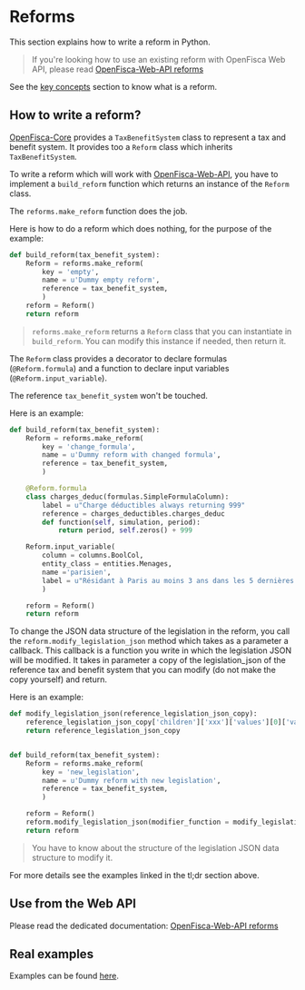 # Reforms

This section explains how to write a reform in Python.

> If you're looking how to use an existing reform with OpenFisca Web API, please read
> [OpenFisca-Web-API reforms](../openfisca-web-api/reforms)

See the [key concepts](../key-concepts.md#reforms) section to know what is a reform.

## How to write a reform?

[OpenFisca-Core](https://github.com/openfisca/openfisca-core) provides a `TaxBenefitSystem` class to represent a tax and benefit system. It provides too a `Reform` class which inherits `TaxBenefitSystem`.

To write a reform which will work with [OpenFisca-Web-API](https://github.com/openfisca/openfisca-web-api),
you have to implement a `build_reform` function which returns an instance of the `Reform` class.

The `reforms.make_reform` function does the job.

Here is how to do a reform which does nothing, for the purpose of the example:

```python
def build_reform(tax_benefit_system):
    Reform = reforms.make_reform(
        key = 'empty',
        name = u'Dummy empty reform',
        reference = tax_benefit_system,
        )
    reform = Reform()
    return reform
```

> `reforms.make_reform` returns a `Reform` class that you can instantiate in `build_reform`.
> You can modify this instance if needed, then return it.

The `Reform` class provides a decorator to declare formulas (`@Reform.formula`) and a function to declare input variables (`@Reform.input_variable`).

The reference `tax_benefit_system` won't be touched.

Here is an example:

```python
def build_reform(tax_benefit_system):
    Reform = reforms.make_reform(
        key = 'change_formula',
        name = u'Dummy reform with changed formula',
        reference = tax_benefit_system,
        )

    @Reform.formula
    class charges_deduc(formulas.SimpleFormulaColumn):
        label = u"Charge déductibles always returning 999"
        reference = charges_deductibles.charges_deduc
        def function(self, simulation, period):
            return period, self.zeros() + 999

    Reform.input_variable(
        column = columns.BoolCol,
        entity_class = entities.Menages,
        name ='parisien',
        label = u"Résidant à Paris au moins 3 ans dans les 5 dernières années",
        )

    reform = Reform()
    return reform
```

To change the JSON data structure of the legislation in the reform, you call the `reform.modify_legislation_json` method which takes as a parameter a callback.
This callback is a function you write in which the legislation JSON will be modified.
It takes in parameter a copy of the legislation_json of the reference tax and benefit system that you can modify (do not make the copy yourself) and return.

Here is an example:

```python
def modify_legislation_json(reference_legislation_json_copy):
    reference_legislation_json_copy['children']['xxx']['values'][0]['value'] = 0
    return reference_legislation_json_copy


def build_reform(tax_benefit_system):
    Reform = reforms.make_reform(
        key = 'new_legislation',
        name = u'Dummy reform with new legislation',
        reference = tax_benefit_system,
        )

    reform = Reform()
    reform.modify_legislation_json(modifier_function = modify_legislation_json)
    return reform
```

> You have to know about the structure of the legislation JSON data structure to modify it.

For more details see the examples linked in the tl;dr section above.

## Use from the Web API

Please read the dedicated documentation:
[OpenFisca-Web-API reforms](https://github.com/openfisca/openfisca-web-api/tree/next/docs/reforms.md)

## Real examples

Examples can be found [here](../../community.html).
